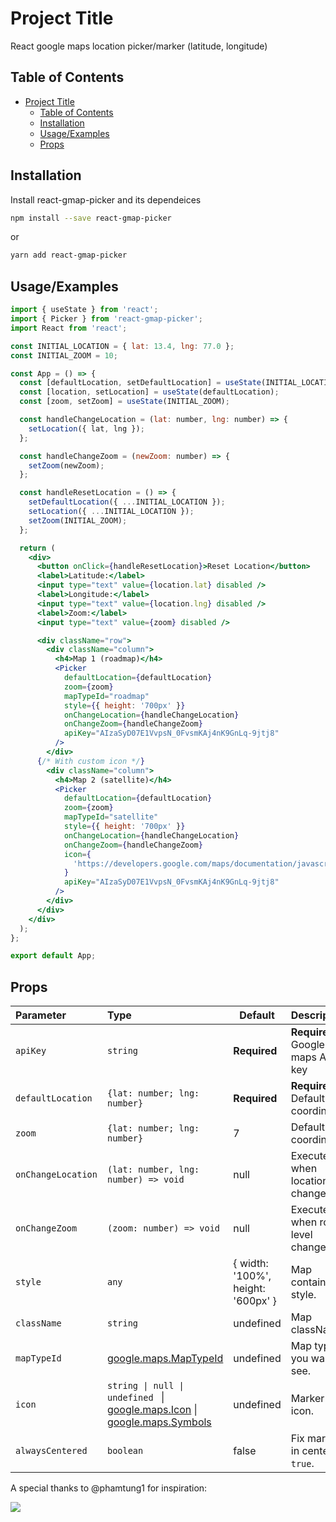 
# Project Title

React google maps location picker/marker (latitude, longitude)


## Table of Contents

- [Project Title](#project-title)
  - [Table of Contents](#table-of-contents)
  - [Installation](#installation)
  - [Usage/Examples](#usageexamples)
  - [Props](#props)

## Installation


Install react-gmap-picker and its dependeices
```sh
npm install --save react-gmap-picker
```
or
```sh
yarn add react-gmap-picker
```
## Usage/Examples

```jsx
import { useState } from 'react';
import { Picker } from 'react-gmap-picker';
import React from 'react';

const INITIAL_LOCATION = { lat: 13.4, lng: 77.0 };
const INITIAL_ZOOM = 10;

const App = () => {
  const [defaultLocation, setDefaultLocation] = useState(INITIAL_LOCATION);
  const [location, setLocation] = useState(defaultLocation);
  const [zoom, setZoom] = useState(INITIAL_ZOOM);

  const handleChangeLocation = (lat: number, lng: number) => {
    setLocation({ lat, lng });
  };

  const handleChangeZoom = (newZoom: number) => {
    setZoom(newZoom);
  };

  const handleResetLocation = () => {
    setDefaultLocation({ ...INITIAL_LOCATION });
    setLocation({ ...INITIAL_LOCATION });
    setZoom(INITIAL_ZOOM);
  };

  return (
    <div>
      <button onClick={handleResetLocation}>Reset Location</button>
      <label>Latitude:</label>
      <input type="text" value={location.lat} disabled />
      <label>Longitude:</label>
      <input type="text" value={location.lng} disabled />
      <label>Zoom:</label>
      <input type="text" value={zoom} disabled />

      <div className="row">
        <div className="column">
          <h4>Map 1 (roadmap)</h4>
          <Picker
            defaultLocation={defaultLocation}
            zoom={zoom}
            mapTypeId="roadmap"
            style={{ height: '700px' }}
            onChangeLocation={handleChangeLocation}
            onChangeZoom={handleChangeZoom}
            apiKey="AIzaSyD07E1VvpsN_0FvsmKAj4nK9GnLq-9jtj8"
          />
        </div>
      {/* With custom icon */}
        <div className="column">
          <h4>Map 2 (satellite)</h4>
          <Picker
            defaultLocation={defaultLocation}
            zoom={zoom}
            mapTypeId="satellite"
            style={{ height: '700px' }}
            onChangeLocation={handleChangeLocation}
            onChangeZoom={handleChangeZoom}
            icon={
              'https://developers.google.com/maps/documentation/javascript/examples/full/images/beachflag.png'
            }
            apiKey="AIzaSyD07E1VvpsN_0FvsmKAj4nK9GnLq-9jtj8"
          />
        </div>
      </div>
    </div>
  );
};

export default App;
```


## Props

| Parameter | Type     | Default  | Description                |
| :-------- | :------- | ---------| :------------------------- |
| `apiKey` | `string` | **Required** | **Required**. Google maps API key |
| `defaultLocation` | `{lat: number; lng: number}` |  **Required** |  **Required**. Default coordinate. |
| `zoom` | `{lat: number; lng: number}` | 7 | Default coordinate. |
| `onChangeLocation` | `(lat: number, lng: number) => void` | null | Executes when location changes. |
| `onChangeZoom` | `(zoom: number) => void` | null | Executes when room level changes. |
| `style` | `any` | { width: '100%', height: '600px' } | Map container style. |
| `className` | `string` | undefined | Map className. |
| `mapTypeId` | [google.maps.MapTypeId](https://developers.google.com/maps/documentation/javascript/maptypes) | undefined | Map type you want to see. |
| `icon` | `string \| null \| undefined ` \| [google.maps.Icon](https://developers.google.com/maps/documentation/javascript/examples/icon-simple) \| [google.maps.Symbols](https://developers.google.com/maps/documentation/javascript/symbols)  | undefined | Marker icon. |
| `alwaysCentered` | `boolean` | false | Fix marker in center if `true`. |


A special thanks to @phamtung1 for inspiration:

[![](https://avatars.githubusercontent.com/u/11594890?v=4&size=20)](https://github.com/phamtung1)
